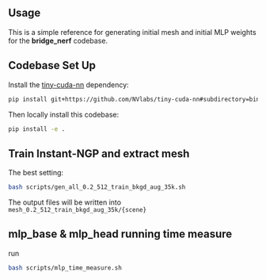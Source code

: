 ## Usage

This is a simple reference for generating initial mesh and initial MLP weights for the **bridge_nerf** codebase.

## Codebase Set Up

Install the [tiny-cuda-nn](https://github.com/NVlabs/tiny-cuda-nn) dependency:

```bash
pip install git+https://github.com/NVlabs/tiny-cuda-nn#subdirectory=bindings/torch
```

Then locally install this codebase:
```bash
pip install -e .
```

## Train Instant-NGP and extract mesh

The best setting:
```bash
bash scripts/gen_all_0.2_512_train_bkgd_aug_35k.sh
```
The output files will be written into `mesh_0.2_512_train_bkgd_aug_35k/{scene}`

## mlp_base & mlp_head running time measure
run
```bash
bash scripts/mlp_time_measure.sh 
```
